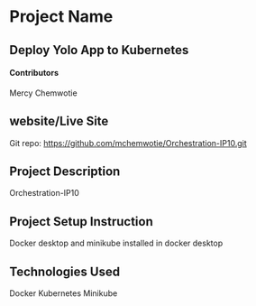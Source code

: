 # Project Name

## Deploy Yolo App to Kubernetes

#### Contributors
Mercy Chemwotie

## website/Live Site
Git repo: https://github.com/mchemwotie/Orchestration-IP10.git

## Project Description
Orchestration-IP10

## Project Setup Instruction
Docker desktop and  minikube installed in docker desktop

## Technologies Used
Docker
Kubernetes
Minikube

